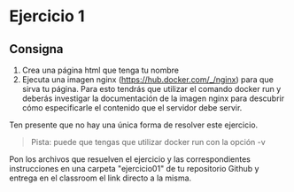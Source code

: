# Ejercicio 1
## Consigna
1. Crea una página html que tenga tu nombre
2. Ejecuta una imagen nginx (https://hub.docker.com/_/nginx) para que sirva tu página. Para esto tendrás que utilizar el comando docker run y deberás investigar la documentación de la imagen nginx para descubrir cómo especificarle el contenido que el servidor debe servir.

Ten presente que no hay una única forma de resolver este ejercicio.

> Pista: puede que tengas que utilizar docker run con la opción -v

Pon los archivos que resuelven el ejercicio y las correspondientes instrucciones en una carpeta "ejercicio01" de tu repositorio Github y entrega en el classroom el link directo a la misma.